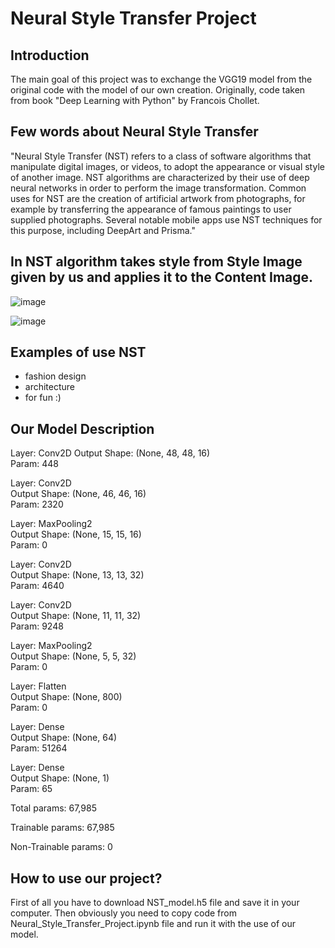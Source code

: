 # Neural Style Transfer Project

## <b>Introduction</b>

The main goal of this project was to exchange the VGG19 model from the original code with the model of our own creation. 
Originally, code taken from book "Deep Learning with Python" by Francois Chollet.

## Few words about Neural Style Transfer 

"Neural Style Transfer (NST) refers to a class of software algorithms that manipulate digital images, or videos, to adopt the appearance or visual style of another image. NST algorithms are characterized by their use of deep neural networks in order to perform the image transformation. Common uses for NST are the creation of artificial artwork from photographs, for example by transferring the appearance of famous paintings to user supplied photographs. Several notable mobile apps use NST techniques for this purpose, including DeepArt and Prisma."

## In NST algorithm takes style from Style Image given by us and applies it to the Content Image.
![image](https://sandipanweb.files.wordpress.com/2018/01/louvre_generated.png?w=676)

![image](https://cdn-images-1.medium.com/max/1600/0*F3xvwBKFhaQ3Mh_k)

## Examples of use NST
- fashion design
- architecture
- for fun :)

## Our Model Description
Layer: Conv2D 
Output Shape: (None, 48, 48, 16)  
Param: 448

Layer: Conv2D       
Output Shape: (None, 46, 46, 16)  
Param: 2320

Layer: MaxPooling2  
Output Shape: (None, 15, 15, 16)  
Param: 0

Layer: Conv2D       
Output Shape: (None, 13, 13, 32)  
Param: 4640

Layer: Conv2D       
Output Shape: (None, 11, 11, 32)  
Param: 9248

Layer: MaxPooling2  
Output Shape: (None, 5, 5, 32)    
Param: 0

Layer: Flatten      
Output Shape: (None, 800)         
Param: 0 

Layer: Dense        
Output Shape: (None, 64)          
Param: 51264

Layer: Dense        
Output Shape: (None, 1)           
Param: 65

Total params: 67,985

Trainable params: 67,985

Non-Trainable params: 0

## How to use our project?
First of all you have to download NST_model.h5 file and save it in your computer.
Then obviously you need to copy code from Neural_Style_Transfer_Project.ipynb file and run it with the use of our model.

